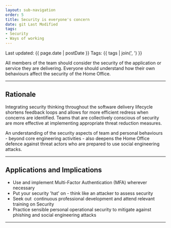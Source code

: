 ```yaml
---
layout: sub-navigation
order: 5
title: Security is everyone's concern
date: git Last Modified
tags:
- Security
- Ways of working
---
```


Last updated: {{ page.date | postDate }}
Tags: {{ tags | join(', ') }}

All members of the team should consider the security of the application or 
service they are delivering. Everyone should understand how their own 
behaviours affect the security of the Home Office.

---

## Rationale

Integrating security thinking throughout the software delivery lifecycle 
shortens feedback loops and allows for more efficient redress when concerns 
are identified. Teams that are collectively conscious of security are more 
effective at implementing appropriate threat reduction measures.

An understanding of the security aspects of team and personal behaviours - 
beyond core engineering activities - also deepens the Home Office defence 
against threat actors who are prepared to use social engineering attacks.

---

## Applications and Implications

- Use and implement Multi-Factor Authentication (MFA) wherever necessary
- Put your security 'hat' on - think like an attacker to assess security
- Seek out  continuous professional development and attend relevant training on Security
- Practice sensible personal operational security to mitigate against phishing and social engineering attacks

---
